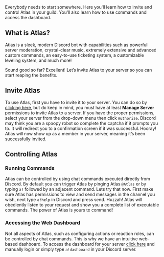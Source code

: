 Everybody needs to start somewhere. Here you'll learn how to invite and control Atlas in your guild. You'll also learn how to use commands and access the dashboard.

## What is Atlas?

Atlas is a sleek, modern Discord bot with capabilities such as powerful server moderation, crystal-clear music, extremely extensive and advanced custom commands, an easy-to-use ticketing system, a customizable leveling system, and much more!

Sound good so far? Excellent! Let’s invite Atlas to your server so you can start reaping the benefits.

## Invite Atlas

To use Atlas, first you have to invite it to your server. You can do so by [clicking here](https://atlasbot.xyz/get), but do keep in mind, you must have at least **Manage Server** permissions to invite Atlas to a server. If you have the proper permissions, select your server from the drop-down menu then click `Authorize`. Discord may think you are a spoopy robot so complete the captcha if it prompts you to. It will redirect you to a confirmation screen if it was successful. Hooray! Atlas will now show up as a member in your server, meaning it’s been successfully invited.

## Controlling Atlas

### Running Commands

Atlas can be controlled by using chat commands executed directly from Discord. By default you can trigger Atlas by pinging Atlas `@Atlas` or by typing `a!` followed by an adjacent command. Lets try that now. First make sure Atlas has permissions to view and send messages in the channel you wish, next type `a!help` in Discord and press send. Huzzah! Atlas will obediently listen to your request and show you a complete list of executable commands. The power of Atlas is yours to command!

### Accessing the Web Dashboard

Not all aspects of Atlas, such as configuring actions or reaction roles, can be controlled by chat commands. This is why we have an intuitive web-based dashboard. To access the dashboard for your server [click here](https://atlasbot.xyz) and manually login or simply type `a!dashboard` in your Discord server.
